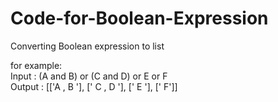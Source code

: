 # Code-for-Boolean-Expression

Converting Boolean expression to list

for example:  
Input : (A and B) or (C and D) or E or F   
Output : [['A , B '], [' C , D '], [' E '], [' F']]
